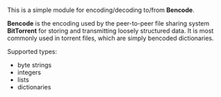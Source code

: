This is a simple module for encoding/decoding to/from **Bencode**.

**Bencode** is the encoding used by the peer-to-peer file sharing system **BitTorrent** for storing and transmitting loosely structured data.
It is most commonly used in torrent files, which are simply bencoded dictionaries.

Supported types:

- byte strings
- integers
- lists
- dictionaries
